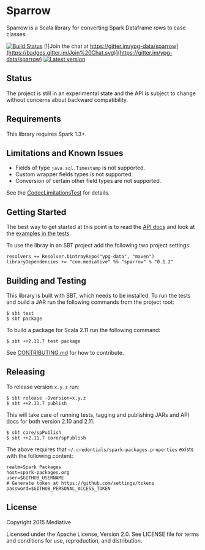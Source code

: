 # Sparrow

Sparrow is a Scala library for converting Spark Dataframe rows to case classes.

[![Build Status](https://travis-ci.org/ypg-data/sparrow.svg)](https://travis-ci.org/ypg-data/sparrow)
[![Join the chat at https://gitter.im/ypg-data/sparrow](https://badges.gitter.im/Join%20Chat.svg)](https://gitter.im/ypg-data/sparrow)
[![Latest version](https://api.bintray.com/packages/ypg-data/maven/sparrow/images/download.svg)](https://bintray.com/ypg-data/maven/sparrow/_latestVersion)

## Status

The project is still in an experimental state and the API is subject to change
without concerns about backward compatibility.

## Requirements

This library requires Spark 1.3+.

## Limitations and Known Issues

 - Fields of type `java.sql.Timestamp` is not supported.
 - Custom wrapper fields types is not supported.
 - Conversion of certain other field types are not supported.

See the [CodecLimitationsTest](core/src/test/scala/com.mediative.sparrow/CodecLimitationsTest.scala) for details.

## Getting Started

The best way to get started at this point is to read the [API
docs](https://ypg-data.github.io/sparrow/api) and look at the [examples in the
tests](https://github.com/ypg-data/sparrow/tree/master/core/src/test/scala/com.mediative.sparrow).

To use the libray in an SBT project add the following two project settings:

    resolvers += Resolver.bintrayRepo("ypg-data", "maven")
    libraryDependencies += "com.mediative" %% "sparrow" % "0.1.2"

## Building and Testing

This library is built with SBT, which needs to be installed. To run the tests
and build a JAR run the following commands from the project root:

    $ sbt test
    $ sbt package

To build a package for Scala 2.11 run the following command:

    $ sbt ++2.11.7 test package

See [CONTRIBUTING.md](CONTRIBUTING.md) for how to contribute.

## Releasing

To release version `x.y.z` run:

    $ sbt release -Dversion=x.y.z
    $ sbt ++2.11.7 publish

This will take care of running tests, tagging and publishing JARs and API docs
for both version 2.10 and 2.11.

    $ sbt core/spPublish
    $ sbt ++2.11.7 core/spPublish

The above requires that `~/.credentials/spark-packages.properties` exists with
the following content:

    realm=Spark Packages
    host=spark-packages.org
    user=$GITHUB_USERNAME
    # Generate token at https://github.com/settings/tokens
    password=$GITHUB_PERSONAL_ACCESS_TOKEN

## License

Copyright 2015 Mediative

Licensed under the Apache License, Version 2.0. See LICENSE file for terms and
conditions for use, reproduction, and distribution.
